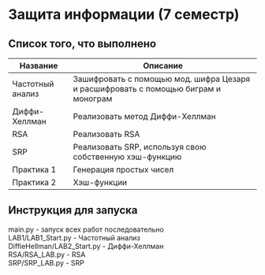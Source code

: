 # Защита информации (7 семестр)
## Список того, что выполнено
Название | Описание
------------ | -------------
Частотный анализ | Зашифровать с помощью мод. шифра Цезаря и расшифровать с помощью биграм и монограм
Диффи-Хеллман | Реализовать метод Диффи-Хеллман
RSA | Реализовать RSA
SRP | Реализовать SRP, используя свою собственную хэш-функцию
Практика 1 | Генерация простых чисел
Практика 2 | Хэш-функции

## Инструкция для запуска
main.py - запуск всех работ последовательно \
LAB1/LAB1_Start.py - Частотный анализ \
DiffieHellman/LAB2_Start.py - Диффи-Хеллман\
RSA/RSA_LAB.py - RSA\
SRP/SRP_LAB.py - SRP
